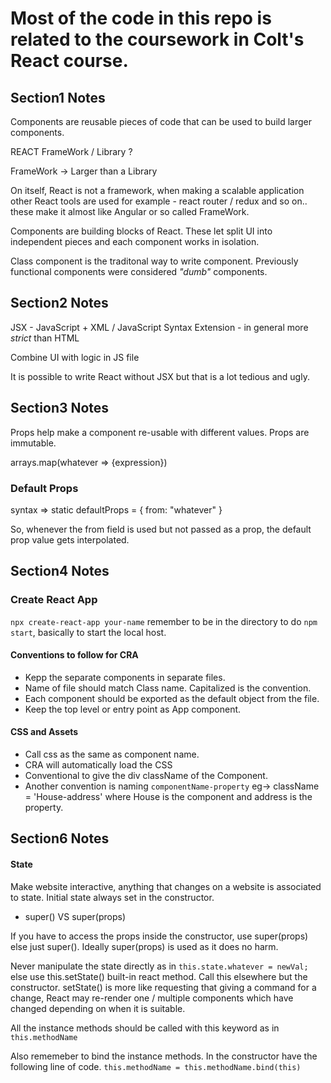 # Most of the code in this repo is related to the coursework in Colt's React course.

## Section1 Notes
Components are reusable pieces of code that can be used to build larger components.

REACT FrameWork / Library ?

FrameWork -> Larger than a Library

On itself, React is not a framework, when making a scalable application other React tools are used  for example - react router / redux and so on.. these make it almost like Angular or so called FrameWork.


Components are building blocks of React. These let split UI into independent pieces and each component works in isolation.

Class component is the traditonal way to write component. Previously functional components were considered *"dumb"* components.

## Section2 Notes
JSX - JavaScript + XML / JavaScript Syntax Extension - in general more *strict* than HTML

Combine UI with logic in JS file

It is possible to write React without JSX but that is a lot tedious and ugly.

## Section3 Notes

Props help make a component re-usable with different values.
Props are immutable.

arrays.map(whatever => {expression})

### Default Props
syntax => 
        static defaultProps = {
            from: "whatever"
        }

So, whenever the from field is used but not passed as a prop, the default prop value gets interpolated.

## Section4 Notes

### Create React App
`npx create-react-app your-name` remember to be in the directory to do `npm start`, basically to start the local host.

#### Conventions to follow for CRA
* Kepp the separate components in separate files.
* Name of file should match Class name. Capitalized is the convention.
* Each component should be exported as the default object from the file.
* Keep the top level or entry point as App component.

#### CSS and Assets
* Call css as the same as component name.
* CRA will automatically load the CSS
* Conventional to give the div className of the Component.
* Another convention is naming `componentName-property` eg-> className = 'House-address' where House is the component and address is the property.

## Section6 Notes

#### State
Make website interactive, anything that changes on a website is associated to state.
Initial state always set in the constructor.

* super() VS super(props)

If you have to access the props inside the constructor, use super(props) else just super(). Ideally super(props) is used as it does no harm.

Never manipulate the state directly as in `this.state.whatever = newVal;` else use this.setState() built-in react method. Call this elsewhere but the constructor.
setState() is more like requesting that giving a command for a change,  React may re-render one / multiple components which have changed depending on when it is suitable.

All the instance methods should be called with this keyword as in `this.methodName`

Also rememeber to bind the instance methods. In the constructor have the following line of code.
`this.methodName = this.methodName.bind(this)`